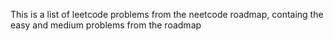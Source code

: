 This is a list of leetcode problems from the neetcode roadmap, containg the easy and medium problems from the roadmap
